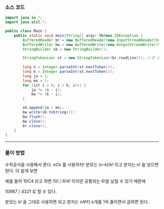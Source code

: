 ### 소스 코드
```java
import java.io.*;
import java.util.*;

public class Main {
    public static void main(String[] args) throws IOException {
        BufferedReader br = new BufferedReader(new InputStreamReader(System.in)); // 기본적으로 enter 를 경계로 인식한다.
        BufferedWriter bw = new BufferedWriter(new OutputStreamWriter(System.out));
        StringBuilder sb = new StringBuilder();

        StringTokenizer st = new StringTokenizer(br.readLine()); //한 줄에 여러 숫자를 입력 받을 때 사용, 즉 space bar(공백)를 사용할 때
       
        long n = Integer.parseInt(st.nextToken());
        long k = Integer.parseInt(st.nextToken());
        long ja = 1;
        long mo = 1;
        for (int i = 0; i < k; i++) {
            ja *= (n - i);
            mo *= (k - i);
        }

        sb.append(ja / mo);
        bw.write(sb.toString());
        bw.flush();
        bw.close();
        br.close();
    }
}
```
---
### 풀이 방법
수학공식을 사용해서 푼다. nCk 를 사용하자! 분모는 (n-k)!k! 이고 분자는 n! 을 넣으면 된다. 더 쉽게 보면

예를 들어 10C4 라고 하면 10! / 6!4! 이지만 공통되는 6!을 날릴 수 있기 때문에

10*9*8*7 / 4*3*2*1 로 할 수 있다.

분모는 k! 을 그대로 사용하면 되고 분자는 n부터 k개를 1씩 줄이면서 곱하면 된다.
